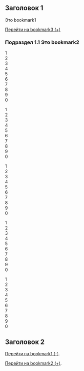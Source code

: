 ## Заголовок 1

<a name="bookmark1">Это bookmark1</a>

[Перейти на bookmark3 (+)](#bookmark3)

### Подраздел 1.1 <a id="bookmark2">Это bookmark2</a>

1  
2  
3  
4  
5  
6  
7  
8  
9  
0  

1  
2  
3  
4  
5  
6  
7  
8  
9  
0

1  
2  
3  
4  
5  
6  
7  
8  
9  
0

1  
2  
3  
4  
5  
6  
7  
8  
9  
0

1  
2  
3  
4  
5  
6  
7  
8  
9  
0

## Заголовок 2 <a id="bookmark3"/>

[Перейти на bookmark1 (-)](#bookmark1).

[Перейти на bookmark2 (+)](#bookmark2).

